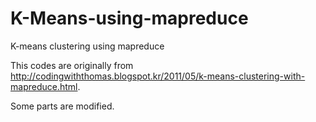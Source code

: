 K-Means-using-mapreduce
=======================

K-means clustering using mapreduce

This codes are originally from http://codingwiththomas.blogspot.kr/2011/05/k-means-clustering-with-mapreduce.html.

Some parts are modified.
